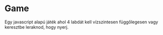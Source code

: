 # Game
Egy javascript alapú játék ahol 4 labdát kell vízszintesen függőlegesen vagy keresztbe leraknod, hogy nyerj.

